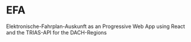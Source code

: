 # EFA
Elektronische-Fahrplan-Auskunft as an Progressive Web App using React and the TRIAS-API for the DACH-Regions
